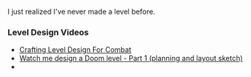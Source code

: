 I just realized I've never made a level before.

### Level Design Videos
- [Crafting Level Design For Combat](https://www.youtube.com/watch?v=jY6tAp431Qc&ab_channel=LevelDesignLobby)
- [Watch me design a Doom level - Part 1 (planning and layout sketch)](https://www.youtube.com/watch?v=dVDPC7El1Ak&ab_channel=SteveLee%28LevelandGameDesign%29)
- 
